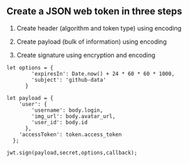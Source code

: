 ## Create a JSON web token in three steps

1. Create header (algorithm and token type) using encoding

2. Create payload (bulk of information) using encoding
3.  Create signature using encryption and encoding

```
let options = {
        'expiresIn': Date.now() + 24 * 60 * 60 * 1000,
        'subject': 'github-data'
      }
```

```
let payload = {
    'user': {
        'username': body.login,
        'img_url': body.avatar_url,
        'user_id': body.id
      },
    'accessToken': token.access_token
  };
```
```
jwt.sign(payload,secret,options,callback);
```
